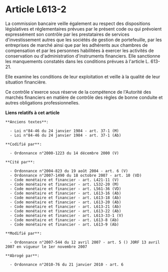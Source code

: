 # Article L613-2

La commission bancaire veille également au respect des dispositions législatives et réglementaires prévues par le présent
code ou qui prévoient expressément son contrôle par les prestataires de services d'investissement autres que les sociétés de
gestion de portefeuille, par les entreprises de marché ainsi que par les adhérents aux chambres de compensation et par les
personnes habilitées à exercer les activités de conservation ou d'administration d'instruments financiers. Elle sanctionne
les manquements constatés dans les conditions prévues à l'article L. 613-21.

Elle examine les conditions de leur exploitation et veille à la qualité de leur situation financière.

Ce contrôle s'exerce sous réserve de la compétence de l'Autorité des marchés financiers en matière de contrôle des règles de
bonne conduite et autres obligations professionnelles.

**Liens relatifs à cet article**

	**Anciens textes**:

	  - Loi n°84-46 du 24 janvier 1984 - art. 37-1 (M)
	  - Loi n°84-46 du 24 janvier 1984 - art. 37-1 (Ab)

	**Codifié par**:

	  - Ordonnance n°2000-1223 du 14 décembre 2000 (V)

	**Cité par**:

	  - Ordonnance n°2004-823 du 19 août 2004 - art. 6 (V)
	  - Ordonnance n°2007-1490 du 18 octobre 2007 - art. 10 (VD)
	  - Code monétaire et financier - art. L421-11 (V)
	  - Code monétaire et financier - art. L532-20 (M)
	  - Code monétaire et financier - art. L561-36 (VD)
	  - Code monétaire et financier - art. L613-16 (Ab)
	  - Code monétaire et financier - art. L613-18 (Ab)
	  - Code monétaire et financier - art. L613-20 (Ab)
	  - Code monétaire et financier - art. L613-21 (Ab)
	  - Code monétaire et financier - art. L613-22 (Ab)
	  - Code monétaire et financier - art. L613-33-1 (V)
	  - Code monétaire et financier - art. L613-8 (Ab)
	  - Code monétaire et financier - art. L613-9 (Ab)

	**Modifié par**:

	  - Ordonnance n°2007-544 du 12 avril 2007 - art. 5 () JORF 13 avril 2007 en vigueur le 1er novembre 2007

	**Abrogé par**:

	  - Ordonnance n°2010-76 du 21 janvier 2010 - art. 6

